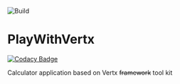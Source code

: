![Build](https://github.com/kailash/PlayWithVertx/actions/workflows/ci.yml/badge.svg)
# PlayWithVertx

[![Codacy Badge](https://api.codacy.com/project/badge/Grade/4260ba414cb74af2962dd9736344d5dd)](https://app.codacy.com/gh/kailash/PlayWithVertx?utm_source=github.com&utm_medium=referral&utm_content=kailash/PlayWithVertx&utm_campaign=Badge_Grade_Settings)

Calculator application based on Vertx <strike>framework</strike> tool kit
